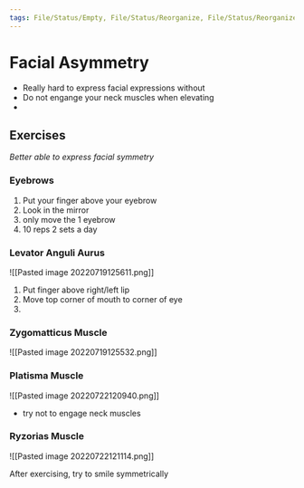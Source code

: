 ```yaml
---
tags: File/Status/Empty, File/Status/Reorganize, File/Status/Reorganize, File/Status/Recategorize, File/Status/Summarize, File/Status/Structuralize
---
```


# Facial Asymmetry
- Really hard to express facial expressions without
- Do not engange your neck muscles when elevating
- 


## Exercises
*Better able to express facial symmetry*

### Eyebrows

1. Put your finger above your eyebrow
2. Look in the mirror
3. only move the 1 eyebrow
4. 10 reps 2 sets a day

### Levator Anguli Aurus
![[Pasted image 20220719125611.png]]

1. Put finger above right/left lip
2. Move top corner of mouth to corner of eye
3. 


### Zygomatticus Muscle

![[Pasted image 20220719125532.png]]


### Platisma Muscle

![[Pasted image 20220722120940.png]]

- try not to engage neck muscles



### Ryzorias Muscle

![[Pasted image 20220722121114.png]]



After exercising, try to smile symmetrically





